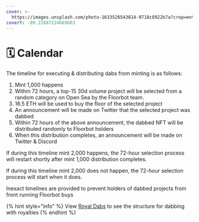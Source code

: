 ```yaml
---
cover: >-
  https://images.unsplash.com/photo-1633526543814-9718c8922b7a?crop=entropy&cs=tinysrgb&fm=jpg&ixid=MnwxOTcwMjR8MHwxfHNlYXJjaHwzfHxjYWxlbmRhcnxlbnwwfHx8fDE2NTkyOTYzNDE&ixlib=rb-1.2.1&q=80
coverY: -89.22687224669603
---
```


# 🗓 Calendar

The timeline for executing & distributing dabs from minting is as follows:

1. Mint 1,000 happens
2. Within 72 hours, a top-15 30d volume project will be selected from a random category on Open Sea by the Floorbot team.&#x20;
3. 16.5 ETH will be used to buy the floor of the selected project
4. An announcement will be made on Twitter that the selected project was dabbed
5. Within 72 hours of the above announcement, the dabbed NFT will be distributed randomly to Floorbot holders
6. When this distribution completes, an announcement will be made on Twitter & Discord

If during this timeline mint 2,000 happens, the 72-hour selection process will restart shortly after mint 1,000 distribution completes.&#x20;

If during this timeline mint 2,000 does not happen, the 72-hour selection process will start when it does.

Inexact timelines are provided to prevent holders of dabbed projects from front running Floorbot buys

{% hint style="info" %}
View [Royal Dabs](royal-dabs.md) to see the structure for dabbing with royalties
{% endhint %}
